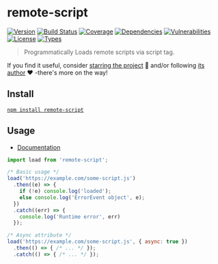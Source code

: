 # remote-script

[![Version](https://img.shields.io/npm/v/remote-script.svg)](https://www.npmjs.com/package/remote-script)
[![Build Status](https://img.shields.io/travis/rafamel/armory/master.svg)](https://travis-ci.org/rafamel/armory)
[![Coverage](https://img.shields.io/coveralls/rafamel/armory/master.svg)](https://coveralls.io/github/rafamel/armory)
[![Dependencies](https://img.shields.io/david/rafamel/armory.svg?path=packages%2Fremote-script)](https://david-dm.org/rafamel/armory.svg?path=packages%2Fremote-script)
[![Vulnerabilities](https://img.shields.io/snyk/vulnerabilities/npm/remote-script.svg)](https://snyk.io/test/npm/remote-script)
[![License](https://img.shields.io/github/license/rafamel/armory.svg)](https://github.com/rafamel/armory/blob/master/LICENSE)
[![Types](https://img.shields.io/npm/types/remote-script.svg)](https://www.npmjs.com/package/remote-script)

> Programmatically Loads remote scripts via script tag.

If you find it useful, consider [starring the project](https://github.com/rafamel/remote-script) 💪 and/or following [its author](https://github.com/rafamel) ❤️ -there's more on the way!

## Install

[`npm install remote-script`](https://www.npmjs.com/package/remote-script)

## Usage

* [Documentation](https://rafamel.github.io/armory/remote-script/globals.html)

```javascript
import load from 'remote-script';

/* Basic usage */
load('https://example.com/some-script.js')
  .then((e) => {
    if (!e) console.log('loaded');
    else console.log('ErrorEvent object', e);
  })
  .catch((err) => {
    console.log('Runtime error', err)
  });

/* Async attribute */
load('https://example.com/some-script.js', { async: true })
  .then(() => { /* ... */ });
  .catch(() => { /* ... */ });
```

